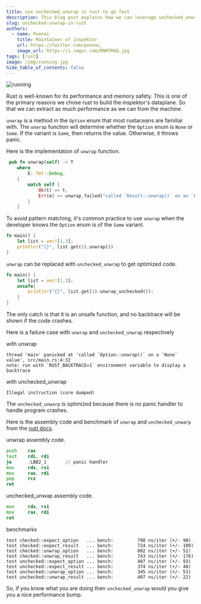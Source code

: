 ```yaml
---
title: use unchecked_unwrap in rust to go fast
description: This blog post explains how we can leverage unchecked_unwrap to gain performance.
slug: unchecked-unwrap-in-rust
authors:
  - name: Poonai
    title: Maintainer of inspektor
    url: https://twitter.com/poonai_
    image_url: https://i.imgur.com/RNM7R6Q.jpg
tags: [rust]
image: /img/running.jpg
hide_table_of_contents: false
---
```


![running](/img/running.jpg)


Rust is well-known for its performance and memory safety. This is one of the primary reasons we chose rust to build the inspektor's dataplane. So that we can extract as much performance as we can from the machine.

`unwrap` is a method in the `Option` enum that most rustaceans are familiar with. The `unwrap` function will determine whether the `Option` enum is `None` or `Some`. If the variant is `Some`, then returns the value. Otherwise, it throws panic.

Here is the implementation of `unwrap` function.

```rust
 pub fn unwrap(self) -> T
    where
        E: fmt::Debug,
    {
        match self {
            Ok(t) => t,
            Err(e) => unwrap_failed("called `Result::unwrap()` on an `Err` value", &e),
        }
    }

```

To avoid pattern matching, it's common practice to use `unwrap` when the developer knows the `Option` enum is of the `Some` variant.

```rust
fn main() {
    let list = vec![1,3];
    println!("{}", list.get(1).unwrap())
}
```

`unwrap` can be replaced with `unchecked_unwrap` to get optimized code. 

```rust
fn main() {
    let list = vec![1,3];
    unsafe{
        println!("{}", list.get(1).unwrap_unchecked());
    }
}
```

The only catch is that it is an unsafe function, and no backtrace will be shown if the code crashes.

Here is a failure case with `unwrap` and `unchecked_unwrap` respectively

with unwrap
```shell
thread 'main' panicked at 'called `Option::unwrap()` on a `None` value', src/main.rs:4:32
note: run with `RUST_BACKTRACE=1` environment variable to display a backtrace
``` 

with unchecked_unwrap
```shell
Illegal instruction (core dumped)
```

The `unchecked_unwarp` is optimized because there is no panic handler to handle program crashes. 

Here is the assembly code and benchmark of `unwrap` and `unchecked_unwarp` from the [rust docs](https://docs.rs/unchecked_unwrap/latest/unchecked_unwrap/). 

unwrap assembly code. 
```asm
push    rax
test    rdi, rdi
je      .LBB2_1       // panic handler
mov     rdx, rsi
mov     rax, rdi
pop     rcx
ret
```
unchecked_unwap assembly code.

```asm
mov     rdx, rsi
mov     rax, rdi
ret
``` 

benchmarks

```shell
test checked::expect_option   ... bench:         798 ns/iter (+/- 90)
test checked::expect_result   ... bench:         724 ns/iter (+/- 109)
test checked::unwrap_option   ... bench:         802 ns/iter (+/- 52)
test checked::unwrap_result   ... bench:         743 ns/iter (+/- 176)
test unchecked::expect_option ... bench:         407 ns/iter (+/- 93)
test unchecked::expect_result ... bench:         374 ns/iter (+/- 48)
test unchecked::unwrap_option ... bench:         345 ns/iter (+/- 53)
test unchecked::unwrap_result ... bench:         407 ns/iter (+/- 22)
``` 

So, if you know what you are doing then `unchecked_unwrap` would you give you a nice performance bump. 
 
